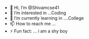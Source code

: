 - 👋 Hi, I’m @Shivamcse41
- 👀 I’m interested in ...Coding 
- 🌱 I’m currently learning in ....College 
- 📫 How to reach me ...
- ⚡ Fun fact: ... i am a shy boy

<!---
Shivamcse41/Shivamcse41 is a ✨ special ✨ repository because its `README.md` (this file) appears on your GitHub profile.
You can click the Preview link to take a look at your changes.
--->
